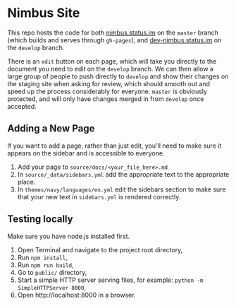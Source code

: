 # Nimbus Site

This repo hosts the code for both [nimbus.status.im](https://docs.status.im) on the `master` branch (which builds and serves through `gh-pages`), and [dev-nimbus.status.im](https://dev-docs.status.im) on the `develop` branch.

There is an `edit` button on each page, which will take you directly to the document you need to edit on the `develop` branch. We can then allow a large group of people to push directly to `develop` and show their changes on the staging site when asking for review, which should smooth out and speed up the process considerably for everyone. `master` is obviously protected, and will only have changes merged in from `develop` once accepted.

## Adding a New Page

If you want to add a page, rather than just edit, you'll need to make sure it appears on the sidebar and is accessible to everyone.

1. Add your page to `source/docs/<your_file_here>.md`
2. In `source/_data/sidebars.yml` add the appropriate text to the appropriate place.
3. In `themes/navy/languages/en.yml` edit the sidebars section to make sure that your new text in `sidebars.yml` is rendered correctly.

## Testing locally

Make sure you have node.js installed first.

1. Open Terminal and navigate to the project root directory,
2. Run `npm install`,
3. Run `npm run build`,
4. Go to `public/` directory,
5. Start a simple HTTP server serving files, for example: `python -m SimpleHTTPServer 8000`,
6. Open http://localhost:8000 in a browser.
